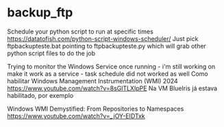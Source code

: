 # backup_ftp

Schedule your python script to run at specific times
https://datatofish.com/python-script-windows-scheduler/
Just pick ftpbackupteste.bat pointing to ftpbackupteste.py which will grab other python script files to do the job

Trying to monitor the Windows Service once running - i'm still working on make it work as a service - task schedule did not worked as well
Como habilitar Windows Management Instrumentation (WMI) 2024
https://www.youtube.com/watch?v=8sGlTLXIpPE
Na VM BlueIris já estava habilitado, por exemplo

Windows WMI Demystified: From Repositories to Namespaces
https://www.youtube.com/watch?v=_jOY-EIDTxk
